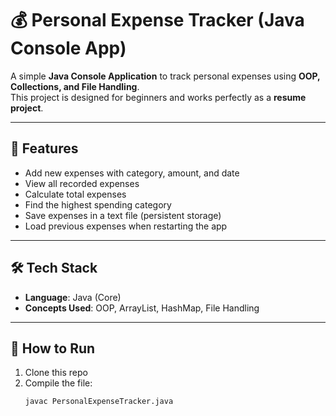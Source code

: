 # 💰 Personal Expense Tracker (Java Console App)

A simple **Java Console Application** to track personal expenses using **OOP, Collections, and File Handling**.  
This project is designed for beginners and works perfectly as a **resume project**.

---

## 🚀 Features
- Add new expenses with category, amount, and date  
- View all recorded expenses  
- Calculate total expenses  
- Find the highest spending category  
- Save expenses in a text file (persistent storage)  
- Load previous expenses when restarting the app  

---

## 🛠️ Tech Stack
- **Language**: Java (Core)  
- **Concepts Used**: OOP, ArrayList, HashMap, File Handling  

---

## 🎯 How to Run
1. Clone this repo  
2. Compile the file:  
   ```bash
   javac PersonalExpenseTracker.java
